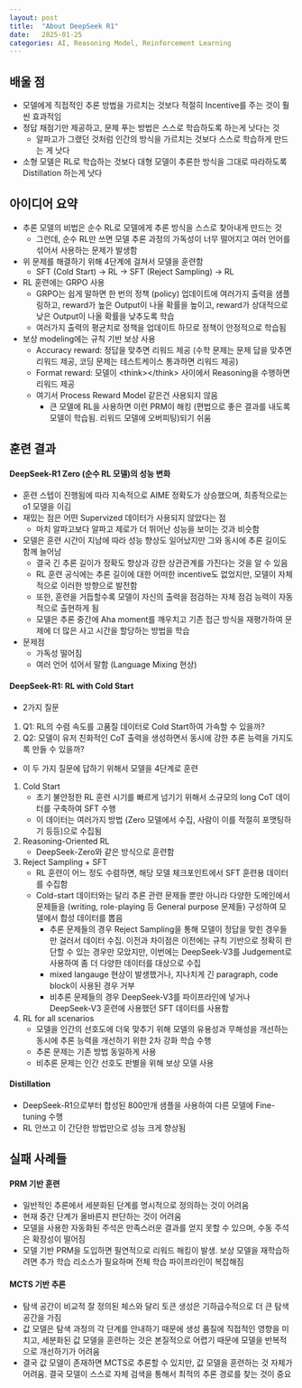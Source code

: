```yaml
---
layout: post
title:  "About DeepSeek R1"
date:   2025-01-25
categories: AI, Reasoning Model, Reinforcement Learning
---
```

## 배울 점
- 모델에게 직접적인 추론 방법을 가르치는 것보다 적절히 Incentive를 주는 것이 훨씬 효과적임
- 정답 채점기만 제공하고, 문제 푸는 방법은 스스로 학습하도록 하는게 낫다는 것
	- 알파고가 그랬던 것처럼 인간의 방식을 가르치는 것보다 스스로 학습하게 만드는 게 낫다
- 소형 모델은 RL로 학습하는 것보다 대형 모델이 추론한 방식을 그대로 따라하도록 Distillation 하는게 낫다

## 아이디어 요약
- 추론 모델의 비법은 순수 RL로 모델에게 추론 방식을 스스로 찾아내게 만드는 것
  - 그런데, 순수 RL만 쓰면 모델 추론 과정의 가독성이 너무 떨어지고 여러 언어를 섞어서 사용하는 문제가 발생함
- 위 문제를 해결하기 위해 4단계에 걸쳐서 모델을 훈련함
  - SFT (Cold Start) -> RL -> SFT (Reject Sampling) -> RL
- RL 훈련에는 GRPO 사용
  - GRPO는 쉽게 말하면 한 번의 정책 (policy) 업데이트에 여러가지 출력을 샘플링하고, reward가 높은 Output이 나올 확률을 높이고, reward가 상대적으로 낮은 Output이 나올 확률을 낮추도록 학습
  - 여러가지 출력의 평균치로 정책을 업데이트 하므로 정책이 안정적으로 학습됨
- 보상 modeling에는 규칙 기반 보상 사용
  - Accuracy reward: 정답을 맞추면 리워드 제공 (수학 문제는 문제 답을 맞추면 리워드 제공, 코딩 문제는 테스트케이스 통과하면 리워드 제공)
  - Format reward: 모델이 \<think\>\</think\> 사이에서 Reasoning을 수행하면 리워드 제공
  - 여기서 Process Reward Model 같은건 사용되지 않음
    - 큰 모델에 RL을 사용하면 이런 PRM이 해킹 (편법으로 좋은 결과를 내도록 모델이 학습됨. 리워드 모델에 오버피팅)되기 쉬움

## 훈련 결과
#### DeepSeek-R1 Zero (순수 RL 모델)의 성능 변화
- 훈련 스텝이 진행됨에 따라 지속적으로 AIME 정확도가 상승했으며, 최종적으로는 o1 모델을 이김
- 재밌는 점은 어떤 Supervized 데이터가 사용되지 않았다는 점
  - 마치 알파고보다 알파고 제로가 더 뛰어난 성능을 보이는 것과 비슷함
- 모델은 훈련 시간이 지남에 따라 성능 향상도 일어났지만 그와 동시에 추론 길이도 함께 늘어남
  - 결국 긴 추론 길이가 정확도 향상과 강한 상관관계를 가진다는 것을 알 수 있음
  - RL 훈련 공식에는 추론 길이에 대한 어떠한 incentive도 없었지만, 모델이 자체적으로 이러한 방향으로 발전함
  - 또한, 훈련을 거듭할수록 모델이 자신의 출력을 점검하는 자체 점검 능력이 자동적으로 출현하게 됨
  - 모델은 추론 중간에 Aha moment를 깨우치고 기존 접근 방식을 재평가하여 문제에 더 많은 사고 시간을 할당하는 방법을 학습
- 문제점
  - 가독성 떨어짐
  - 여러 언어 섞어서 말함 (Language Mixing 현상)


#### DeepSeek-R1: RL with Cold Start
- 2가지 질문
1. Q1: RL의 수렴 속도를 고품질 데이터로 Cold Start하여 가속할 수 있을까?
2. Q2: 모델이 유저 친화적인 CoT 출력을 생성하면서 동시에 강한 추론 능력을 가지도록 만들 수 있을까?

- 이 두 가지 질문에 답하기 위해서 모델을 4단계로 훈련
1. Cold Start
   - 초기 불안정한 RL 훈련 시기를 빠르게 넘기기 위해서 소규모의 long CoT 데이터를 구축하여 SFT 수행
   - 이 데이터는 여러가지 방법 (Zero 모델에서 수집, 사람이 이를 적절히 포맷팅하기 등등)으로 수집됨
2. Reasoning-Oriented RL
   - DeepSeek-Zero와 같은 방식으로 훈련함
3. Reject Sampling + SFT
   - RL 훈련이 어느 정도 수렴하면, 해당 모델 체크포인트에서 SFT 훈련용 데이터를 수집함
   - Cold-start 데이터와는 달리 추론 관련 문제들 뿐만 아니라 다양한 도메인에서 문제들을 (writing, role-playing 등 General purpose 문제들) 구성하여 모델에서 합성 데이터를 뽑음
     - 추론 문제들의 경우 Reject Sampling을 통해 모델이 정답을 맞힌 경우들만 걸러서 데이터 수집. 이전과 차이점은 이전에는 규칙 기반으로 정확히 판단할 수 있는 경우만 모았지만, 이번에는 DeepSeek-V3를 Judgement로 사용하여 좀 더 다양한 데이터를 대상으로 수집
     - mixed langauge 현상이 발생했거나, 지나치게 긴 paragraph, code block이 사용된 경우 거부
     - 비추론 문제들의 경우 DeepSeek-V3를 파이프라인에 넣거나 DeepSeek-V3 훈련에 사용했던 SFT 데이터를 사용함
4. RL for all scenarios
   - 모델을 인간의 선호도에 더욱 맞추기 위해 모델의 유용성과 무해성을 개선하는 동시에 추론 능력을 개선하기 위한 2차 강화 학습 수행
   - 추론 문제는 기존 방법 동일하게 사용
   - 비추론 문제는 인간 선호도 판별을 위해 보상 모델 사용


#### Distillation
- DeepSeek-R1으로부터 합성된 800만개 샘플을 사용하여 다른 모델에 Fine-tuning 수행
- RL 안쓰고 이 간단한 방법만으로 성능 크게 향상됨


## 실패 사례들

#### PRM 기반 훈련
- 일반적인 추론에서 세분화된 단계를 명시적으로 정의하는 것이 어려움
- 현재 중간 단계가 올바른지 판단하는 것이 어려움
- 모델을 사용한 자동화된 주석은 만족스러운 결과를 얻지 못할 수 있으며, 수동 주석은 확장성이 떨어짐
- 모델 기반 PRM을 도입하면 필연적으로 리워드 해킹이 발생. 보상 모델을 재학습하려면 추가 학습 리소스가 필요하며 전체 학습 파이프라인이 복잡해짐

#### MCTS 기반 추론
- 탐색 공간이 비교적 잘 정의된 체스와 달리 토큰 생성은 기하급수적으로 더 큰 탐색 공간을 가짐
- 값 모델은 탐색 과정의 각 단계를 안내하기 때문에 생성 품질에 직접적인 영향을 미치고, 세분화된 값 모델을 훈련하는 것은 본질적으로 어렵기 때문에 모델을 반복적으로 개선하기가 어려움
- 결국 값 모델이 존재하면 MCTS로 추론할 수 있지만, 값 모델을 훈련하는 것 자체가 어려움. 결국 모델이 스스로 자체 검색을 통해서 최적의 추론 경로를 찾는 것이 중요
